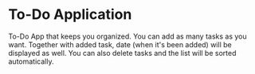 # To-Do Application

To-Do App that keeps you organized. 
You can add as many tasks as you want.
Together with added task, date (when it's been added) will be displayed as well.
You can also delete tasks and the list will be sorted automatically.
